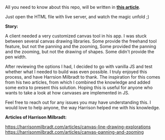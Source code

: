 All you need to know about this repo, will be written in [**this article**](https://abdullahaak06.medium.com/tutorial-drawable-and-pannable-zoomable-canvas-in-vanilla-js-0f9e6acd35df).

Just open the HTML file with live server, and watch the magic unfold ;)

**Story:**

A client needed a very customized canvas tool in his app. I was stuck between several canvas drawing libraries. Some provide the freehand tool feature, but not the panning and the zooming, Some provided the panning and the zooming, but not the drawing of shapes. Some didn't provide the pen width.

After reviewing the options I had, I decided to go with vanilla JS and test whether what I needed to build was even possible. I truly enjoyed this process, and have Harrsion Milbradt to thank. The inspiration for this comes from his two articles, from which I combined the knowledge and added some extra to present this solution. Hoping this is useful for anyone who wants to take a look at how canvases are implemented in JS.

Feel free to reach out for any issues you may have understanding this. I would love to help anyone, the way Harrison helped me with his knowledge.

**Articles of Harrison Milbradt:**

https://harrisonmilbradt.com/articles/canvas-line-drawing-explorations
https://harrisonmilbradt.com/articles/canvas-panning-and-zooming
